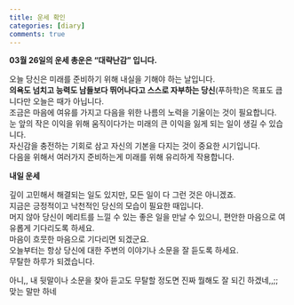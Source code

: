 ```yaml
---
title: 운세 확인
categories: [diary]
comments: true
---
```


**03월 26일의 운세 총운은 “대략난감” 입니다.**   
   
오늘 당신은 미래를 준비하기 위해 내실을 기해야 하는 날입니다.   
**의욕도 넘치고 능력도 남들보다 뛰어나다고 스스로 자부하는 당신**(푸하학)은 목표도 큽니다만 오늘은 때가 아닙니다.   
조금은 마음에 여유를 가지고 다음을 위한 나름의 노력을 기울이는 것이 필요합니다.   
눈 앞의 작은 이익을 위해 움직이다가는 미래의 큰 이익을 잃게 되는 일이 생길 수 있습니다.   
자신감을 충전하는 기회로 삼고 자신의 기본을 다지는 것이 중요한 시기입니다.   
다음을 위해서 여러가지 준비하는게 미래를 위해 유리하게 작용합니다.  

**내일 운세**   
   
깊이 고민해서 해결되는 일도 있지만, 모든 일이 다 그런 것은 아니겠죠.   
지금은 긍정적이고 낙천적인 당신의 모습이 필요한 때입니다.   
머지 않아 당신이 메리트를 느낄 수 있는 좋은 일을 만날 수 있으니, 편안한 마음으로 여유롭게 기다리도록 하세요.   
마음이 흐뭇한 마음으로 기다리면 되겠군요.   
오늘부터는 항상 당신에 대한 주변의 이야기나 소문을 잘 듣도록 하세요.   
무탈한 하루가 되겠습니다.
   
아니,, 내 뒷말이나 소문을 찾아 듣고도 무탈할 정도면 진짜 뭘해도 잘 되긴 하겠네,,;;   
맞는 말만 하네
